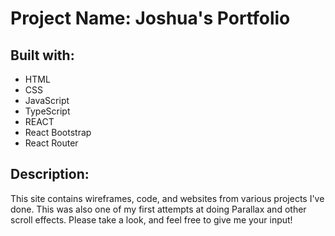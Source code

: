 <h1>Project Name: Joshua's Portfolio</h1>
<h2>Built with:</h2>
<ul id="list">
   <li>HTML</li>
   <li>CSS</li>
   <li>JavaScript</li>
   <li>TypeScript</li>
   <li>REACT</li>
   <li>React Bootstrap</li>
   <li>React Router</li>
</ul>
<h2>Description:</h2>
This site contains wireframes, code, and websites from various projects I've done. This was also one of my first attempts at doing Parallax and other scroll effects. Please take a look, and feel free to give me your input!
